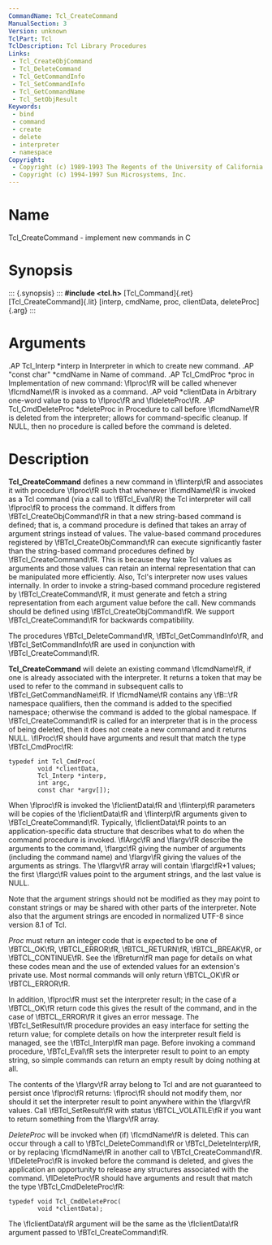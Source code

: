 ```yaml
---
CommandName: Tcl_CreateCommand
ManualSection: 3
Version: unknown
TclPart: Tcl
TclDescription: Tcl Library Procedures
Links:
 - Tcl_CreateObjCommand
 - Tcl_DeleteCommand
 - Tcl_GetCommandInfo
 - Tcl_SetCommandInfo
 - Tcl_GetCommandName
 - Tcl_SetObjResult
Keywords:
 - bind
 - command
 - create
 - delete
 - interpreter
 - namespace
Copyright:
 - Copyright (c) 1989-1993 The Regents of the University of California.
 - Copyright (c) 1994-1997 Sun Microsystems, Inc.
---
```


# Name

Tcl_CreateCommand - implement new commands in C

# Synopsis

::: {.synopsis} :::
**#include <tcl.h>**
[Tcl_Command]{.ret} [Tcl_CreateCommand]{.lit} [interp, cmdName, proc, clientData, deleteProc]{.arg}
:::

# Arguments

.AP Tcl_Interp *interp in Interpreter in which to create new command. .AP "const char" *cmdName in Name of command. .AP Tcl_CmdProc *proc in Implementation of new command:  \fIproc\fR will be called whenever \fIcmdName\fR is invoked as a command. .AP void *clientData in Arbitrary one-word value to pass to \fIproc\fR and \fIdeleteProc\fR. .AP Tcl_CmdDeleteProc *deleteProc in Procedure to call before \fIcmdName\fR is deleted from the interpreter; allows for command-specific cleanup.  If NULL, then no procedure is called before the command is deleted.

# Description

**Tcl_CreateCommand** defines a new command in \fIinterp\fR and associates it with procedure \fIproc\fR such that whenever \fIcmdName\fR is invoked as a Tcl command (via a call to \fBTcl_Eval\fR) the Tcl interpreter will call \fIproc\fR to process the command. It differs from \fBTcl_CreateObjCommand\fR in that a new string-based command is defined; that is, a command procedure is defined that takes an array of argument strings instead of values. The value-based command procedures registered by \fBTcl_CreateObjCommand\fR can execute significantly faster than the string-based command procedures defined by \fBTcl_CreateCommand\fR. This is because they take Tcl values as arguments and those values can retain an internal representation that can be manipulated more efficiently. Also, Tcl's interpreter now uses values internally. In order to invoke a string-based command procedure registered by \fBTcl_CreateCommand\fR, it must generate and fetch a string representation from each argument value before the call. New commands should be defined using \fBTcl_CreateObjCommand\fR. We support \fBTcl_CreateCommand\fR for backwards compatibility.

The procedures \fBTcl_DeleteCommand\fR, \fBTcl_GetCommandInfo\fR, and \fBTcl_SetCommandInfo\fR are used in conjunction with \fBTcl_CreateCommand\fR.

**Tcl_CreateCommand** will delete an existing command \fIcmdName\fR, if one is already associated with the interpreter. It returns a token that may be used to refer to the command in subsequent calls to \fBTcl_GetCommandName\fR. If \fIcmdName\fR contains any \fB::\fR namespace qualifiers, then the command is added to the specified namespace; otherwise the command is added to the global namespace. If \fBTcl_CreateCommand\fR is called for an interpreter that is in the process of being deleted, then it does not create a new command and it returns NULL. \fIProc\fR should have arguments and result that match the type \fBTcl_CmdProc\fR:

```
typedef int Tcl_CmdProc(
        void *clientData,
        Tcl_Interp *interp,
        int argc,
        const char *argv[]);
```

When \fIproc\fR is invoked the \fIclientData\fR and \fIinterp\fR parameters will be copies of the \fIclientData\fR and \fIinterp\fR arguments given to \fBTcl_CreateCommand\fR. Typically, \fIclientData\fR points to an application-specific data structure that describes what to do when the command procedure is invoked.  \fIArgc\fR and \fIargv\fR describe the arguments to the command, \fIargc\fR giving the number of arguments (including the command name) and \fIargv\fR giving the values of the arguments as strings.  The \fIargv\fR array will contain \fIargc\fR+1 values; the first \fIargc\fR values point to the argument strings, and the last value is NULL.

Note that the argument strings should not be modified as they may point to constant strings or may be shared with other parts of the interpreter. Note also that the argument strings are encoded in normalized UTF-8 since version 8.1 of Tcl.

*Proc* must return an integer code that is expected to be one of \fBTCL_OK\fR, \fBTCL_ERROR\fR, \fBTCL_RETURN\fR, \fBTCL_BREAK\fR, or \fBTCL_CONTINUE\fR. See the \fBreturn\fR man page for details on what these codes mean and the use of extended values for an extension's private use. Most normal commands will only return \fBTCL_OK\fR or \fBTCL_ERROR\fR.

In addition, \fIproc\fR must set the interpreter result; in the case of a \fBTCL_OK\fR return code this gives the result of the command, and in the case of \fBTCL_ERROR\fR it gives an error message. The \fBTcl_SetResult\fR procedure provides an easy interface for setting the return value;  for complete details on how the interpreter result field is managed, see the \fBTcl_Interp\fR man page. Before invoking a command procedure, \fBTcl_Eval\fR sets the interpreter result to point to an empty string, so simple commands can return an empty result by doing nothing at all.

The contents of the \fIargv\fR array belong to Tcl and are not guaranteed to persist once \fIproc\fR returns:  \fIproc\fR should not modify them, nor should it set the interpreter result to point anywhere within the \fIargv\fR values. Call \fBTcl_SetResult\fR with status \fBTCL_VOLATILE\fR if you want to return something from the \fIargv\fR array.

*DeleteProc* will be invoked when (if) \fIcmdName\fR is deleted. This can occur through a call to \fBTcl_DeleteCommand\fR or \fBTcl_DeleteInterp\fR, or by replacing \fIcmdName\fR in another call to \fBTcl_CreateCommand\fR. \fIDeleteProc\fR is invoked before the command is deleted, and gives the application an opportunity to release any structures associated with the command.  \fIDeleteProc\fR should have arguments and result that match the type \fBTcl_CmdDeleteProc\fR:

```
typedef void Tcl_CmdDeleteProc(
        void *clientData);
```

The \fIclientData\fR argument will be the same as the \fIclientData\fR argument passed to \fBTcl_CreateCommand\fR.

